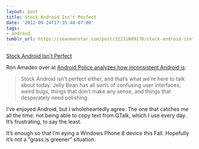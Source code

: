 ```yaml
---
layout: post
title: Stock Android Isn't Perfect
date: '2012-09-24T17:35:48-07:00'
tags:
- android
tumblr_url: https://seanmonstar.com/post/32231609170/stock-android-isnt-perfect
---
```

[Stock Android Isn't Perfect](http://www.androidpolice.com/2012/09/18/ux-things-i-hate-about-android/)  

Ron Amadeo over at [Android Police analyzes how inconsistent Android is](http://www.androidpolice.com/2012/09/18/ux-things-i-hate-about-android/):

> Stock Android isn’t perfect either, and that’s what we’re here to talk about today. Jelly Bean has all sorts of confusing user interfaces, weird bugs, things that don’t make any sense, and things that desperately need polishing.

I’ve enjoyed Android, but I wholeheartedly agree. The one that catches me all the time: not being able to copy text from GTalk, which I use every day. It’s frustrating, to say the least.

It’s enough so that I’m eying a Windows Phone 8 device this Fall. Hopefully it’s not a “grass is greener” situation.

